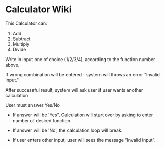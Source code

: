 # Calculator Wiki
This Calculator can:
1. Add
2. Subtract
3. Multiply
4. Divide

Write in input one of choice (1/2/3/4), according to the function number above.

If wrong combination will be entered - system will throws an error "Invalid input."

After successful result, system will ask user if user wants another calculation

User must answer Yes/No

- If answer will be 'Yes", Calculation will start over by asking to enter number of desired function.

- If answer will be 'No', the calculation loop will break.

- If user enters other input, user will sees the message "Invalid Input".